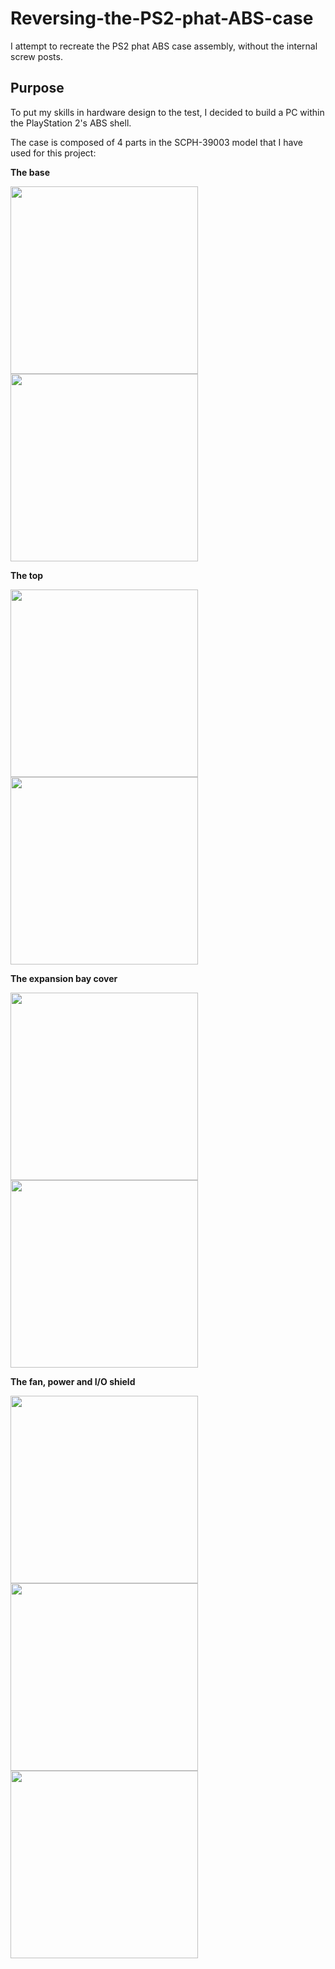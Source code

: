 # Reversing-the-PS2-phat-ABS-case

I attempt to recreate the PS2 phat ABS case assembly, without the internal screw posts.

## Purpose

To put my skills in hardware design to the test, I decided to build a PC within the PlayStation 2's ABS shell. 

The case is composed of 4 parts in the SCPH-39003 model that I have used for this project:

**The base**

<img src="https://cdn.discordapp.com/attachments/956047876973264926/1009536637719560304/IMG20220817195405.jpg" width="300"/>
<img src="https://cdn.discordapp.com/attachments/956047876973264926/1009538129943859351/unknown.png" width="300"/>

**The top**

<img src="https://cdn.discordapp.com/attachments/956047876973264926/1009544002837676073/unknown.png" width="300"/>
<img src="https://cdn.discordapp.com/attachments/956047876973264926/1009536635928576032/IMG20220817195555.jpg" width="300"/>

**The expansion bay cover**

<img src="https://cdn.discordapp.com/attachments/956047876973264926/1009536635320406016/IMG20220817195631.jpg" width="300"/>
<img src="https://cdn.discordapp.com/attachments/956047876973264926/1009536634733207592/IMG20220817195640.jpg" width="300"/>


**The fan, power and I/O shield**

<img src="https://cdn.discordapp.com/attachments/956047876973264926/1009536633948876840/IMG20220817195655.jpg" width="300"/>
<img src="https://cdn.discordapp.com/attachments/956047876973264926/1009536633286168756/IMG20220817195702.jpg" width="300"/>
<img src="https://cdn.discordapp.com/attachments/956047876973264926/1009536632740913162/IMG20220817195707.jpg" width="300"/>
